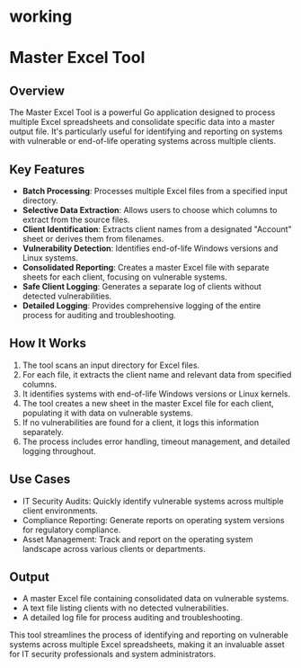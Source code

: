# working

# Master Excel Tool

## Overview

The Master Excel Tool is a powerful Go application designed to process multiple Excel spreadsheets and consolidate specific data into a master output file. It's particularly useful for identifying and reporting on systems with vulnerable or end-of-life operating systems across multiple clients.

## Key Features

- **Batch Processing**: Processes multiple Excel files from a specified input directory.
- **Selective Data Extraction**: Allows users to choose which columns to extract from the source files.
- **Client Identification**: Extracts client names from a designated "Account" sheet or derives them from filenames.
- **Vulnerability Detection**: Identifies end-of-life Windows versions and Linux systems.
- **Consolidated Reporting**: Creates a master Excel file with separate sheets for each client, focusing on vulnerable systems.
- **Safe Client Logging**: Generates a separate log of clients without detected vulnerabilities.
- **Detailed Logging**: Provides comprehensive logging of the entire process for auditing and troubleshooting.

## How It Works

1. The tool scans an input directory for Excel files.
2. For each file, it extracts the client name and relevant data from specified columns.
3. It identifies systems with end-of-life Windows versions or Linux kernels.
4. The tool creates a new sheet in the master Excel file for each client, populating it with data on vulnerable systems.
5. If no vulnerabilities are found for a client, it logs this information separately.
6. The process includes error handling, timeout management, and detailed logging throughout.

## Use Cases

- IT Security Audits: Quickly identify vulnerable systems across multiple client environments.
- Compliance Reporting: Generate reports on operating system versions for regulatory compliance.
- Asset Management: Track and report on the operating system landscape across various clients or departments.

## Output

- A master Excel file containing consolidated data on vulnerable systems.
- A text file listing clients with no detected vulnerabilities.
- A detailed log file for process auditing and troubleshooting.

This tool streamlines the process of identifying and reporting on vulnerable systems across multiple Excel spreadsheets, making it an invaluable asset for IT security professionals and system administrators.
